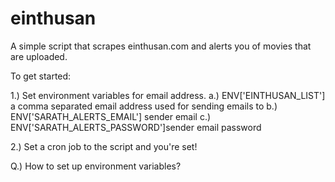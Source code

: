 einthusan
=========

A simple script that scrapes einthusan.com and alerts you of movies that are uploaded. 

To get started:

1.) Set environment variables for email address.
    a.) ENV['EINTHUSAN_LIST'] a comma separated email address used for sending emails to
    b.) ENV['SARATH_ALERTS_EMAIL'] sender email
    c.) ENV['SARATH_ALERTS_PASSWORD']sender email password
    
2.) Set a cron job to the script and you're set!


Q.) How to set up environment variables? 
